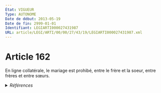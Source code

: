 ```yaml
---
État: VIGUEUR
Type: AUTONOME
Date de début: 2013-05-19
Date de fin: 2999-01-01
Identifiant: LEGIARTI000027431987
URL: article/LEGI/ARTI/00/00/27/43/19/LEGIARTI000027431987.xml
---
```


<h1>Article 162</h1>

En ligne collatérale, le mariage est prohibé, entre le frère et la soeur, entre
frères et entre sœurs.


<details>
  <summary><em>Références</em></summary>

  <h2>Articles faisant référence à l'article</h2>
  
  <ul>
    <li>
      <a href="https://legal.tricoteuses.fr//redirection/LEGIARTI000027416464?vers=git&vers=legifrance">LOI n° 2013-404 du 17 mai 2013 ouvrant le mariage aux couples de personnes de même sexe - article 1 ENTIEREMENT_MODIF</a> MODIFIE source
    </li>
  </ul>
  
  <h2>Références faites par l'article</h2>
  
  <ul>
    <li>
      2013-05-17 MODIFIE cible <a href="https://legal.tricoteuses.fr//redirection/LEGIARTI000027416464?vers=git&vers=legifrance">LOI n° 2013-404 du 17 mai 2013 ouvrant le mariage aux couples de personnes de même sexe - article 1 ENTIEREMENT_MODIF</a>
    </li>
    <li>
      2999-01-01 CITATION cible <a href="https://legal.tricoteuses.fr//redirection/LEGIARTI000039366975?vers=git&vers=legifrance">Code civil - article 171-4 AUTONOME VIGUEUR, en vigueur depuis le 2020-01-01</a>
    </li>
    <li>
      2999-01-01 CITATION cible <a href="https://legal.tricoteuses.fr//redirection/LEGIARTI000043982401?vers=git&vers=legifrance">Code civil - article 171-7 AUTONOME VIGUEUR, en vigueur depuis le 2021-08-26</a>
    </li>
    <li>
      2999-01-01 CITATION cible <a href="https://legal.tricoteuses.fr//redirection/LEGIARTI000043982372?vers=git&vers=legifrance">Code civil - article 171-8 AUTONOME VIGUEUR, en vigueur depuis le 2021-08-26</a>
    </li>
    <li>
      2999-01-01 CITATION cible <a href="https://legal.tricoteuses.fr//redirection/LEGIARTI000019017553?vers=git&vers=legifrance">Code civil - article 184 AUTONOME VIGUEUR, en vigueur depuis le 2008-06-19</a>
    </li>
    <li>
      2999-01-01 CITATION cible <a href="https://legal.tricoteuses.fr//redirection/LEGIARTI000006424546?vers=git&vers=legifrance">Code civil - article 310-2 AUTONOME VIGUEUR, en vigueur depuis le 2006-07-01</a>
    </li>
    <li>
      2999-01-01 CITATION cible <a href="https://legal.tricoteuses.fr//redirection/LEGIARTI000006425535?vers=git&vers=legifrance">Code civil - article 334-10 AUTONOME ABROGE, en vigueur du 1972-08-01 au 2006-07-01</a>
    </li>
    <li>
      CODIFICATION source Loi 1803-03-14
    </li>
  </ul>
</details>
